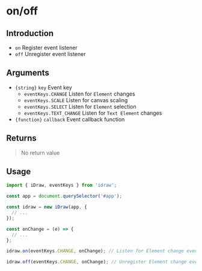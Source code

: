 # on/off

## Introduction

- `on` Register event listener
- `off` Unregister event listener

## Arguments

- `{string}` `key` Event key
  - `eventKeys.CHANGE` Listen for `Element` changes
  - `eventKeys.SCALE` Listen for canvas scaling
  - `eventKeys.SELECT` Listen for `Element` selection
  - `eventKeys.TEXT_CHANGE` Listen for `Text Element` changes
- `{function}` `callback` Event callback function

## Returns

> No return value

## Usage

```js
import { iDraw, eventKeys } from 'idraw';

const app = document.querySelector('#app');

const idraw = new iDraw(app, {
  // ...
});

const onChange = (e) => {
  // ...
};

idraw.on(eventKeys.CHANGE, onChange); // Listen for Element change events

idraw.off(eventKeys.CHANGE, onChange); // Unregister Element change event listener
```
